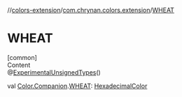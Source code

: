 //[colors-extension](../../index.md)/[com.chrynan.colors.extension](index.md)/[WHEAT](-w-h-e-a-t.md)



# WHEAT  
[common]  
Content  
@[ExperimentalUnsignedTypes](https://kotlinlang.org/api/latest/jvm/stdlib/kotlin/-experimental-unsigned-types/index.html)()  
  
val [Color.Companion](../../../colors-core/colors-core/com.chrynan.colors/-color/-companion/index.md).[WHEAT](-w-h-e-a-t.md): [HexadecimalColor](../../../colors-core/colors-core/com.chrynan.colors/-hexadecimal-color/index.md)  



